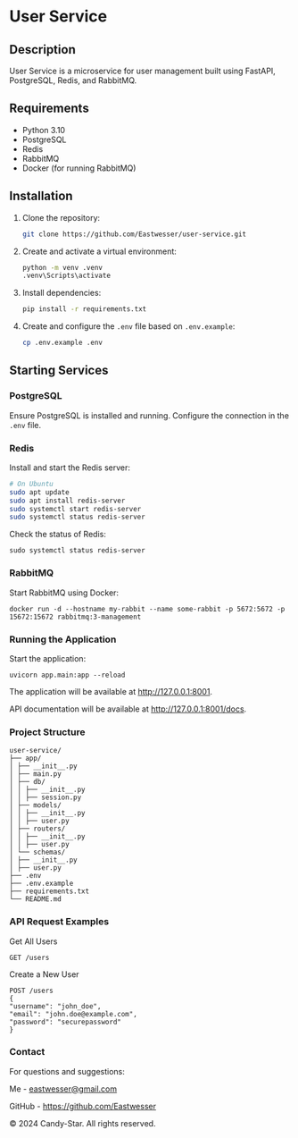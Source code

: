 # User Service

## Description

User Service is a microservice for user management built using FastAPI, PostgreSQL, Redis, and RabbitMQ.

## Requirements

- Python 3.10
- PostgreSQL
- Redis
- RabbitMQ
- Docker (for running RabbitMQ)

## Installation

1. Clone the repository:

    ```sh
    git clone https://github.com/Eastwesser/user-service.git
    ```

2. Create and activate a virtual environment:

    ```sh
    python -m venv .venv
    .venv\Scripts\activate
    ```

3. Install dependencies:

    ```sh
    pip install -r requirements.txt
    ```

4. Create and configure the `.env` file based on `.env.example`:

    ```sh
    cp .env.example .env
    ```

## Starting Services

### PostgreSQL

Ensure PostgreSQL is installed and running. Configure the connection in the `.env` file.

### Redis

Install and start the Redis server:

   ```sh
   # On Ubuntu
   sudo apt update
   sudo apt install redis-server
   sudo systemctl start redis-server
   sudo systemctl status redis-server
   ```

Check the status of Redis:

   ```
   sudo systemctl status redis-server
   ```

### RabbitMQ

Start RabbitMQ using Docker:

   ```
   docker run -d --hostname my-rabbit --name some-rabbit -p 5672:5672 -p 15672:15672 rabbitmq:3-management
   ```

### Running the Application

Start the application:

   ```
   uvicorn app.main:app --reload
   ```

The application will be available at http://127.0.0.1:8001.

API documentation will be available at http://127.0.0.1:8001/docs.

### Project Structure
   ```
   user-service/
   ├── app/
   │ ├── __init__.py
   │ ├── main.py
   │ ├── db/
   │ │ ├── __init__.py
   │ │ ├── session.py
   │ ├── models/
   │ │ ├── __init__.py
   │ │ ├── user.py
   │ ├── routers/
   │ │ ├── __init__.py
   │ │ ├── user.py
   │ └── schemas/
   │ ├── __init__.py
   │ ├── user.py
   ├── .env
   ├── .env.example
   ├── requirements.txt
   └── README.md
   ```

### API Request Examples

Get All Users
   ```
   GET /users
   ```
Create a New User
   ```
   POST /users
   {
   "username": "john_doe",
   "email": "john.doe@example.com",
   "password": "securepassword"
   }
   ```

### Contact

For questions and suggestions:

Me - eastwesser@gmail.com

GitHub - https://github.com/Eastwesser

© 2024 Candy-Star. All rights reserved.
